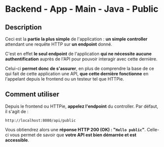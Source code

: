 # Backend - App - Main - Java - Public

## Description

Ceci est la **partie la plus simple** de l'application : **un simple controller** attendant une requête HTTP sur **un endpoint** donné.

C'est en effet **le seul endpoint** de l'application **qui ne nécessite aucune authentification** auprès de l'API pour pouvoir interagir avec cette dernière.

Celui-ci **permet donc de s'assurer**, en plus de comprendre la base de ce qui fait de cette application une API, **que cette dernière fonctionne** en l'appelant depuis le frontend ou un testeur tel que HTTPie.

## Comment utiliser

Depuis le frontend ou HTTPie, **appelez l'endpoint** du controller. Par défaut, il s'agit de :

```
http://localhost:8080/api/public
```

Vous obtiendrez alors une **réponse HTTP 200 (OK) : "`Hello public`"**. Celle-ci vous permet de savoir que **votre API est bien démarrée et est accessible**.
